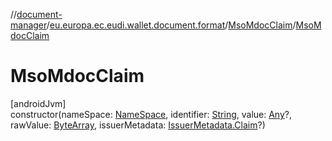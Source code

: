 //[document-manager](../../../index.md)/[eu.europa.ec.eudi.wallet.document.format](../index.md)/[MsoMdocClaim](index.md)/[MsoMdocClaim](-mso-mdoc-claim.md)

# MsoMdocClaim

[androidJvm]\
constructor(nameSpace: [NameSpace](../../eu.europa.ec.eudi.wallet.document/-name-space/index.md),
identifier: [String](https://kotlinlang.org/api/latest/jvm/stdlib/kotlin-stdlib/kotlin/-string/index.html),
value: [Any](https://kotlinlang.org/api/latest/jvm/stdlib/kotlin-stdlib/kotlin/-any/index.html)?,
rawValue: [ByteArray](https://kotlinlang.org/api/latest/jvm/stdlib/kotlin-stdlib/kotlin/-byte-array/index.html),
issuerMetadata: [IssuerMetadata.Claim](../../eu.europa.ec.eudi.wallet.document.metadata/-issuer-metadata/-claim/index.md)?)
